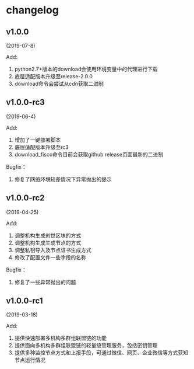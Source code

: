# changelog

## v1.0.0

(2019-07-8)

Add:

1. python2.7+版本的download会使用环境变量中的代理进行下载
2. 底层适配版本升级至release-2.0.0
3. download命令会尝试从cdn获取二进制

## v1.0.0-rc3

(2019-06-4)

Add:

1. 增加了一键部署脚本
2. 底层适配版本升级至rc3
3. download_fisco命令目前会获取github release页面最新的二进制

Bugfix：

1. 修复了网络环境较差情况下异常抛出的提示

## v1.0.0-rc2

(2019-04-25)

Add:

1. 调整机构生成创世区块的方式
2. 调整机构生成生成节点的方式
3. 调整私钥导入及节点证书生成方式
4. 修改了配置文件一些字段的名称

Bugfix：

1. 修复了一些异常抛出的问题

## v1.0.0-rc1

(2019-03-18)

Add:

1. 提供快速部署多机构多群组联盟链的功能
2. 提供面向多机构多群组联盟链的轻量级管理服务，包括密钥管理
3. 提供多种监控节点方式和上报手段，可通过微信、网页、企业微信等方式获知节点运行情况